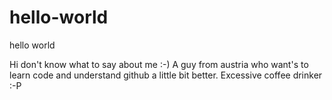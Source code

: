 # hello-world
hello world

Hi don't know what to say about me :-)
A guy from austria who want's to learn code and understand github a little bit better.
Excessive coffee drinker :-P


